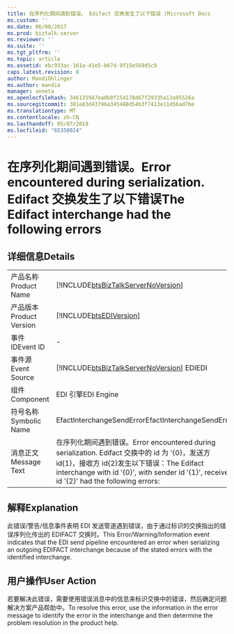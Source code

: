 ```yaml
---
title: 在序列化期间遇到错误。 Edifact 交换发生了以下错误 |Microsoft Docs
ms.custom: ''
ms.date: 06/08/2017
ms.prod: biztalk-server
ms.reviewer: ''
ms.suite: ''
ms.tgt_pltfrm: ''
ms.topic: article
ms.assetid: ebc933ac-161a-41e5-b67d-9f15e569d5c9
caps.latest.revision: 8
author: MandiOhlinger
ms.author: mandia
manager: anneta
ms.openlocfilehash: 346135947ea0b0f154178d67f29335a13a95526a
ms.sourcegitcommit: 381e83d43796a345488d54b3f7413e11d56ad7be
ms.translationtype: MT
ms.contentlocale: zh-CN
ms.lasthandoff: 05/07/2019
ms.locfileid: "65350024"
---
```

# <a name="error-encountered-during-serialization-the-edifact-interchange-had-the-following-errors"></a><span data-ttu-id="1192e-103">在序列化期间遇到错误。</span><span class="sxs-lookup"><span data-stu-id="1192e-103">Error encountered during serialization.</span></span> <span data-ttu-id="1192e-104">Edifact 交换发生了以下错误</span><span class="sxs-lookup"><span data-stu-id="1192e-104">The Edifact interchange had the following errors</span></span>
## <a name="details"></a><span data-ttu-id="1192e-105">详细信息</span><span class="sxs-lookup"><span data-stu-id="1192e-105">Details</span></span>  
  
|                 |                                                                                                                                                  |
|-----------------|--------------------------------------------------------------------------------------------------------------------------------------------------|
|  <span data-ttu-id="1192e-106">产品名称</span><span class="sxs-lookup"><span data-stu-id="1192e-106">Product Name</span></span>   |                                [!INCLUDE[btsBizTalkServerNoVersion](../includes/btsbiztalkservernoversion-md.md)]                                |
| <span data-ttu-id="1192e-107">产品版本</span><span class="sxs-lookup"><span data-stu-id="1192e-107">Product Version</span></span> |                                            [!INCLUDE[btsEDIVersion](../includes/btsediversion-md.md)]                                            |
|    <span data-ttu-id="1192e-108">事件 ID</span><span class="sxs-lookup"><span data-stu-id="1192e-108">Event ID</span></span>     |                                                                        -                                                                         |
|  <span data-ttu-id="1192e-109">事件源</span><span class="sxs-lookup"><span data-stu-id="1192e-109">Event Source</span></span>   |                              [!INCLUDE[btsBizTalkServerNoVersion](../includes/btsbiztalkservernoversion-md.md)] <span data-ttu-id="1192e-110">EDI</span><span class="sxs-lookup"><span data-stu-id="1192e-110">EDI</span></span>                              |
|    <span data-ttu-id="1192e-111">组件</span><span class="sxs-lookup"><span data-stu-id="1192e-111">Component</span></span>    |                                                                    <span data-ttu-id="1192e-112">EDI 引擎</span><span class="sxs-lookup"><span data-stu-id="1192e-112">EDI Engine</span></span>                                                                    |
|  <span data-ttu-id="1192e-113">符号名称</span><span class="sxs-lookup"><span data-stu-id="1192e-113">Symbolic Name</span></span>  |                                                            <span data-ttu-id="1192e-114">EfactInterchangeSendError</span><span class="sxs-lookup"><span data-stu-id="1192e-114">EfactInterchangeSendError</span></span>                                                             |
|  <span data-ttu-id="1192e-115">消息正文</span><span class="sxs-lookup"><span data-stu-id="1192e-115">Message Text</span></span>   | <span data-ttu-id="1192e-116">在序列化期间遇到错误。</span><span class="sxs-lookup"><span data-stu-id="1192e-116">Error encountered during serialization.</span></span> <span data-ttu-id="1192e-117">Edifact 交换中的 id 为 '{0}，发送方 id{1}，接收方 id{2}发生以下错误：</span><span class="sxs-lookup"><span data-stu-id="1192e-117">The Edifact interchange with id '{0}', with sender id '{1}', receiver id '{2}' had the following errors:</span></span> |
  
## <a name="explanation"></a><span data-ttu-id="1192e-118">解释</span><span class="sxs-lookup"><span data-stu-id="1192e-118">Explanation</span></span>  
 <span data-ttu-id="1192e-119">此错误/警告/信息事件表明 EDI 发送管道遇到错误，由于通过标识的交换指出的错误序列化传出的 EDIFACT 交换时。</span><span class="sxs-lookup"><span data-stu-id="1192e-119">This Error/Warning/Information event indicates that the EDI send pipeline encountered an error when serializing an outgoing EDIFACT interchange because of the stated errors with the identified interchange.</span></span>  
  
## <a name="user-action"></a><span data-ttu-id="1192e-120">用户操作</span><span class="sxs-lookup"><span data-stu-id="1192e-120">User Action</span></span>  
 <span data-ttu-id="1192e-121">若要解决此错误，需要使用错误消息中的信息来标识交换中的错误，然后确定问题解决方案产品帮助中。</span><span class="sxs-lookup"><span data-stu-id="1192e-121">To resolve this error, use the information in the error message to identify the error in the interchange and then determine the problem resolution in the product help.</span></span>